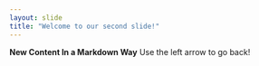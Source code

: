 ```yaml
---
layout: slide
title: "Welcome to our second slide!"
---
```

**New Content In a Markdown Way**
Use the left arrow to go back!